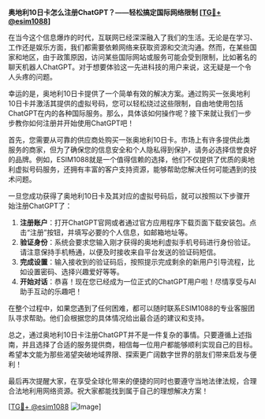 **奥地利10日卡怎么注册ChatGPT？——轻松搞定国际网络限制 [[TG💪+ @esim1088](https://t.me/s/esim1088)]**

在当今这个信息爆炸的时代，互联网已经深深融入了我们的生活。无论是在学习、工作还是娱乐方面，我们都需要依赖网络来获取资源和交流沟通。然而，在某些国家和地区，由于政策原因，访问某些国际网站或服务可能会受到限制，比如著名的聊天机器人ChatGPT。对于想要体验这一先进科技的用户来说，这无疑是一个令人头疼的问题。

幸运的是，奥地利10日卡提供了一个简单有效的解决方案。通过购买一张奥地利10日卡并激活其提供的虚拟号码，您可以轻松绕过这些限制，自由地使用包括ChatGPT在内的各种国际服务。那么，具体该如何操作呢？接下来就让我们一步步教你如何注册并开始使用ChatGPT吧！

首先，您需要从可靠的供应商处购买一张奥地利10日卡。市场上有许多提供此类服务的商家，但为了确保您的信息安全和个人隐私得到保护，请务必选择信誉良好的品牌。例如，ESIM1088就是一个值得信赖的选择，他们不仅提供了优质的奥地利虚拟号码服务，还拥有丰富的客户支持资源，能够帮助您解决任何可能遇到的技术问题。

一旦您成功获得了奥地利10日卡及其对应的虚拟号码后，就可以按照以下步骤开始注册ChatGPT了：

1. **注册账户**：打开ChatGPT官网或者通过官方应用程序下载页面下载安装包。点击“注册”按钮，并填写必要的个人信息，如邮箱地址等。
2. **验证身份**：系统会要求您输入刚才获得的奥地利虚拟手机号码进行身份验证。请注意保持手机畅通，以便及时接收来自平台发送的验证码短信。
3. **完成设置**：输入接收到的验证码后，按照提示完成剩余的新用户引导流程，比如设置密码、选择兴趣爱好等等。
4. **开始对话**：恭喜！现在您已经成为一位正式的ChatGPT用户啦！尽情享受与AI助手互动的乐趣吧！

在整个过程中，如果您遇到了任何困难，都可以随时联系ESIM1088的专业客服团队寻求帮助。他们会根据您的具体情况给出最合适的建议和支持。

总之，通过奥地利10日卡注册ChatGPT并不是一件复杂的事情。只要遵循上述指南，并且选择了合适的服务提供商，相信每一位用户都能够顺利实现自己的目标。希望本文能为那些渴望突破地域界限、探索更广阔数字世界的朋友们带来启发与便利！

最后再次提醒大家，在享受全球化带来的便捷的同时也要遵守当地法律法规，合理合法地利用网络资源。祝大家都能找到属于自己的理想解决方案！

[[TG💪+ @esim1088](https://t.me/s/esim1088) ![Image](https://i.postimg.cc/4NQfJmqS/Snipaste-2025-05-13-00-14-12.png)]